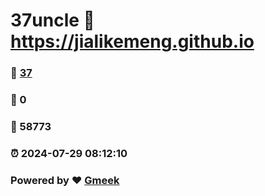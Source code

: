 # 37uncle :link: https://jialikemeng.github.io 
### :page_facing_up: [37](https://jialikemeng.github.io/tag.html) 
### :speech_balloon: 0 
### :hibiscus: 58773 
### :alarm_clock: 2024-07-29 08:12:10 
### Powered by :heart: [Gmeek](https://github.com/Meekdai/Gmeek)
